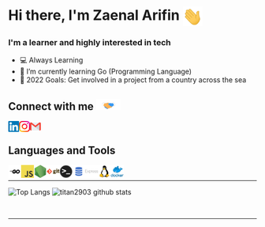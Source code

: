 # Hi there, I'm Zaenal Arifin <img align="center" alt="Hi!" src="https://github.com/baihakhi/baihakhi/blob/main/Assets/Hi.gif" width="40" />

### I'm a learner and highly interested in tech

- 💻 Always Learning
- 🔭 I’m currently learning Go (Programming Language)
- 🌱 2022 Goals: Get involved in a project from a country across the sea

## Connect with me <img src="https://github.com/baihakhi/baihakhi/blob/main/Assets/Handshake.gif" width="50px"/>

[<img align="left" alt="LinkedIn" width="22px" src="https://github.com/baihakhi/baihakhi/blob/main/Assets/Linkedin.svg" />][linkedin]
[<img align="left" alt="Instagram" width="22px" src="https://github.com/baihakhi/baihakhi/blob/main/Assets/Instagram.svg" />][instagram]
[<img align="left" alt="Gmail" width="22px" src="https://github.com/baihakhi/baihakhi/blob/main/Assets/Gmail.svg" />][gmail]

<br />

## Languages and Tools

<img align="left" alt="Go" width="26px" src="https://raw.githubusercontent.com/github/explore/78df643247d429f6cc873026c0622819ad797942/topics/go/go.png" />
<img align="left" alt="JavaScript" width="26px" src="https://raw.githubusercontent.com/github/explore/80688e429a7d4ef2fca1e82350fe8e3517d3494d/topics/javascript/javascript.png" />
<img align="left" alt="Node.js" width="26px" src="https://raw.githubusercontent.com/github/explore/80688e429a7d4ef2fca1e82350fe8e3517d3494d/topics/nodejs/nodejs.png" />
<img align="left" alt="Git" width="26px" src="https://raw.githubusercontent.com/github/explore/80688e429a7d4ef2fca1e82350fe8e3517d3494d/topics/git/git.png" />
<img align="left" alt="Terminal" width="26px" src="https://raw.githubusercontent.com/github/explore/80688e429a7d4ef2fca1e82350fe8e3517d3494d/topics/terminal/terminal.png" />
<img align="left" alt="SQL" width="26px" src="https://raw.githubusercontent.com/github/explore/80688e429a7d4ef2fca1e82350fe8e3517d3494d/topics/sql/sql.png" />
<img align="left" alt="Express" width="26px" src="https://raw.githubusercontent.com/github/explore/78df643247d429f6cc873026c0622819ad797942/topics/express/express.png" />
<img align="left" alt="Linux" width="26px" src="https://raw.githubusercontent.com/github/explore/78df643247d429f6cc873026c0622819ad797942/topics/linux/linux.png" />
<img align="left" alt="Docker" width="26px" src="https://raw.githubusercontent.com/github/explore/78df643247d429f6cc873026c0622819ad797942/topics/docker/docker.png" />

<br />

---

![Top Langs](https://github-readme-stats.vercel.app/api/top-langs/?username=baihakhi&hide=html)
![titan2903 github stats](https://github-readme-stats.vercel.app/api?username=baihakhi&show_icons=true&count_private=true&line_height=33.5)

<br />

---

[instagram]: https://www.instagram.com/zenaliin/
[linkedin]: https://www.linkedin.com/in/zenalarifin/
[gmail]: mailto:zaenal.a033@gmail.com
